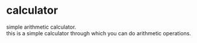 # calculator
simple arithmetic calculator.
<br>
this is a simple calculator through which you can do arithmetic operations.
